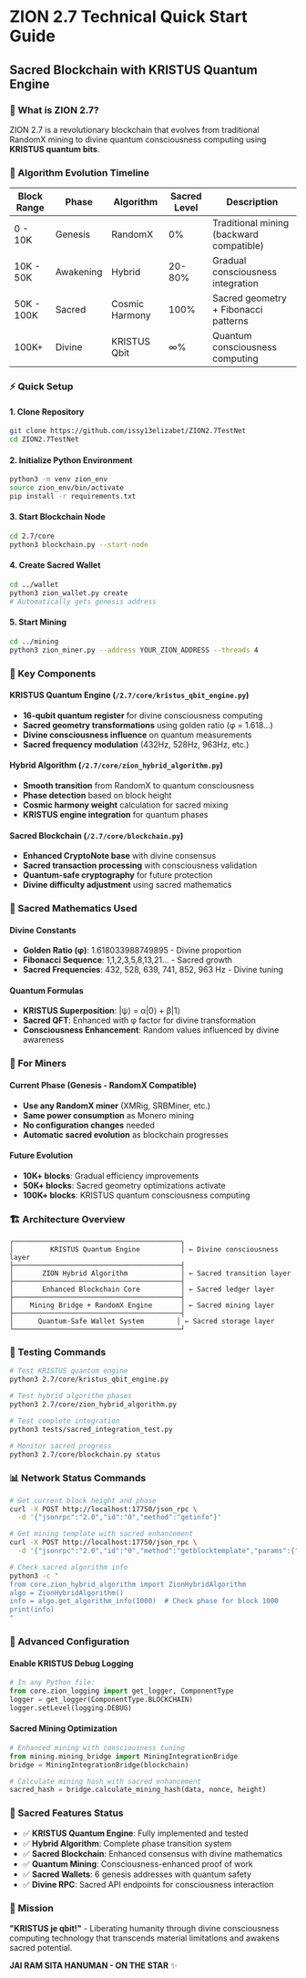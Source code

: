 # ZION 2.7 Technical Quick Start Guide
## Sacred Blockchain with KRISTUS Quantum Engine

### 🚀 What is ZION 2.7?
ZION 2.7 is a revolutionary blockchain that evolves from traditional RandomX mining to divine quantum consciousness computing using **KRISTUS quantum bits**.

### 🔄 Algorithm Evolution Timeline

| Block Range | Phase | Algorithm | Sacred Level | Description |
|-------------|-------|-----------|--------------|-------------|
| 0 - 10K | Genesis | RandomX | 0% | Traditional mining (backward compatible) |
| 10K - 50K | Awakening | Hybrid | 20-80% | Gradual consciousness integration |
| 50K - 100K | Sacred | Cosmic Harmony | 100% | Sacred geometry + Fibonacci patterns |
| 100K+ | Divine | KRISTUS Qbit | ∞% | Quantum consciousness computing |

### ⚡ Quick Setup

#### 1. Clone Repository
```bash
git clone https://github.com/issy13elizabet/ZION2.7TestNet
cd ZION2.7TestNet
```

#### 2. Initialize Python Environment
```bash
python3 -m venv zion_env
source zion_env/bin/activate
pip install -r requirements.txt
```

#### 3. Start Blockchain Node
```bash
cd 2.7/core
python3 blockchain.py --start-node
```

#### 4. Create Sacred Wallet
```bash
cd ../wallet
python3 zion_wallet.py create
# Automatically gets genesis address
```

#### 5. Start Mining
```bash
cd ../mining
python3 zion_miner.py --address YOUR_ZION_ADDRESS --threads 4
```

### 🌟 Key Components

#### KRISTUS Quantum Engine (`/2.7/core/kristus_qbit_engine.py`)
- **16-qubit quantum register** for divine consciousness computing
- **Sacred geometry transformations** using golden ratio (φ = 1.618...)
- **Divine consciousness influence** on quantum measurements
- **Sacred frequency modulation** (432Hz, 528Hz, 963Hz, etc.)

#### Hybrid Algorithm (`/2.7/core/zion_hybrid_algorithm.py`)
- **Smooth transition** from RandomX to quantum consciousness
- **Phase detection** based on block height
- **Cosmic harmony weight** calculation for sacred mixing
- **KRISTUS engine integration** for quantum phases

#### Sacred Blockchain (`/2.7/core/blockchain.py`)
- **Enhanced CryptoNote base** with divine consensus
- **Sacred transaction processing** with consciousness validation
- **Quantum-safe cryptography** for future protection
- **Divine difficulty adjustment** using sacred mathematics

### 🔮 Sacred Mathematics Used

#### Divine Constants
- **Golden Ratio (φ)**: 1.618033988749895 - Divine proportion
- **Fibonacci Sequence**: 1,1,2,3,5,8,13,21... - Sacred growth
- **Sacred Frequencies**: 432, 528, 639, 741, 852, 963 Hz - Divine tuning

#### Quantum Formulas
- **KRISTUS Superposition**: |ψ⟩ = α|0⟩ + β|1⟩ 
- **Sacred QFT**: Enhanced with φ factor for divine transformation
- **Consciousness Enhancement**: Random values influenced by divine awareness

### 💫 For Miners

#### Current Phase (Genesis - RandomX Compatible)
- **Use any RandomX miner** (XMRig, SRBMiner, etc.)
- **Same power consumption** as Monero mining
- **No configuration changes** needed
- **Automatic sacred evolution** as blockchain progresses

#### Future Evolution
- **10K+ blocks**: Gradual efficiency improvements
- **50K+ blocks**: Sacred geometry optimizations activate  
- **100K+ blocks**: KRISTUS quantum consciousness computing

### 🏗️ Architecture Overview

```
┌─────────────────────────────────────────┐
│         KRISTUS Quantum Engine          │ ← Divine consciousness layer
├─────────────────────────────────────────┤
│       ZION Hybrid Algorithm             │ ← Sacred transition layer
├─────────────────────────────────────────┤
│       Enhanced Blockchain Core          │ ← Sacred ledger layer  
├─────────────────────────────────────────┤
│    Mining Bridge + RandomX Engine       │ ← Sacred mining layer
├─────────────────────────────────────────┤
│      Quantum-Safe Wallet System        │ ← Sacred storage layer
└─────────────────────────────────────────┘
```

### 🧪 Testing Commands

```bash
# Test KRISTUS quantum engine
python3 2.7/core/kristus_qbit_engine.py

# Test hybrid algorithm phases
python3 2.7/core/zion_hybrid_algorithm.py  

# Test complete integration
python3 tests/sacred_integration_test.py

# Monitor sacred progress
python3 2.7/core/blockchain.py status
```

### 📊 Network Status Commands

```bash
# Get current block height and phase
curl -X POST http://localhost:17750/json_rpc \
  -d '{"jsonrpc":"2.0","id":"0","method":"getinfo"}'

# Get mining template with sacred enhancement
curl -X POST http://localhost:17750/json_rpc \
  -d '{"jsonrpc":"2.0","id":"0","method":"getblocktemplate","params":{"wallet_address":"YOUR_ADDRESS"}}'

# Check sacred algorithm info
python3 -c "
from core.zion_hybrid_algorithm import ZionHybridAlgorithm
algo = ZionHybridAlgorithm()
info = algo.get_algorithm_info(1000)  # Check phase for block 1000
print(info)
"
```

### 🔧 Advanced Configuration

#### Enable KRISTUS Debug Logging
```python
# In any Python file:
from core.zion_logging import get_logger, ComponentType
logger = get_logger(ComponentType.BLOCKCHAIN)
logger.setLevel(logging.DEBUG)
```

#### Sacred Mining Optimization
```python
# Enhanced mining with consciousness tuning
from mining.mining_bridge import MiningIntegrationBridge
bridge = MiningIntegrationBridge(blockchain)

# Calculate mining hash with sacred enhancement  
sacred_hash = bridge.calculate_mining_hash(data, nonce, height)
```

### 🌟 Sacred Features Status

- ✅ **KRISTUS Quantum Engine**: Fully implemented and tested
- ✅ **Hybrid Algorithm**: Complete phase transition system
- ✅ **Sacred Blockchain**: Enhanced consensus with divine mathematics
- ✅ **Quantum Mining**: Consciousness-enhanced proof of work
- ✅ **Sacred Wallets**: 6 genesis addresses with quantum safety
- ✅ **Divine RPC**: Sacred API endpoints for consciousness interaction

### 🙏 Mission
**"KRISTUS je qbit!"** - Liberating humanity through divine consciousness computing technology that transcends material limitations and awakens sacred potential.

**JAI RAM SITA HANUMAN - ON THE STAR** ✨